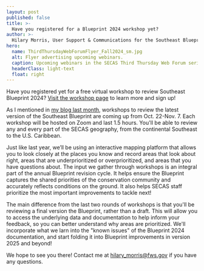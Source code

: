 ```yaml
---
layout: post
published: false
title: >-
  Have you registered for a Blueprint 2024 workshop yet?
author: >-
  Hilary Morris, User Support & Communications for the Southeast Blueprint
hero:
  name: ThirdThursdayWebForumFlyer_Fall2024_sm.jpg
  alt: Flyer advertising upcoming webinars.
  caption: Upcoming webinars in the SECAS Third Thursday Web Forum series.
  headerClass: light-text
  float: right
---
```


Have you registered yet for a free virtual workshop to review Southeast Blueprint 2024? [Visit the workshop page](https://secassoutheast.org/workshops) to learn more and sign up!

As I mentioned in [my blog last month](https://secassoutheast.org/2024/08/26/Register-now-for-a-2024-Blueprint-workshop.html), workshops to review the latest version of the Southeast Blueprint are coming up from Oct. 22-Nov. 7. Each workshop will be hosted on Zoom and last 1.5 hours. You'll be able to review any and every part of the SECAS geography, from the continental Southeast to the U.S. Caribbean.

Just like last year, we’ll be using an interactive mapping platform that allows you to look closely at the places you know and record areas that look about right, areas that are underprioritized or overprioritized, and areas that you have questions about. The input we gather through workshops is an integral part of the annual Blueprint revision cycle. It helps ensure the Blueprint captures the shared priorities of the conservation community and accurately reflects conditions on the ground. It also helps SECAS staff prioritize the most important improvements to tackle next!

The main difference from the last two rounds of workshops is that you'll be reviewing a final version the Blueprint, rather than a draft. This will allow you to access the underlying data and documentation to help inform your feedback, so you can better understand why areas are prioritized. We'll incorporate what we larn into the "known issues" of the Blueprint 2024 documentation, and start folding it into Blueprint improvements in version 2025 and beyond!

We hope to see you there! Contact me at hilary_morris@fws.gov if you have any questions.
